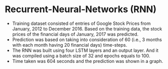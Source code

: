 # Recurrent-Neural-Networks (RNN)

* Training dataset consisted of entries of Google Stock Prices from January, 2012 to December 2016. Based on the training data, the stock prices of the financial days of January, 2017 was predicted. 
* Prediction was based on taking into consideration of 60 (i.e., 3 months with each month having 20 financial days) time-steps. 
* The RNN was built using four LSTM layers and an output layer. And it was compiled using a batch size of 32 and epochs equals to 100. 
* Time taken was 604 seconds and the prediction was shown in a graph.
